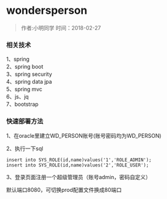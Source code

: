 # wondersperson
>作者:小明同学
>时间：2018-02-27

### 相关技术
1、spring<br/>
2、spring boot<br/>
3、spring security<br/>
4、spring data jpa<br/>
5、spring mvc<br/>
6、js、jq<br/>
7、bootstrap<br/>

### 快速部署方法
1、在oracle里建立WD_PERSON账号(账号密码均为WD_PERSON)

2、执行一下sql
````
insert into SYS_ROLE(id,name)values('1','ROLE_ADMIN');
insert into SYS_ROLE(id,name)values('2','ROLE_USER');
````

3、登录页面注册一个超级管理员（账号admin，密码自定义）

默认端口8080，可切换prod配置文件换成80端口
